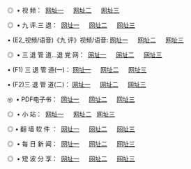 
<p>◎   • 视 频： 
<a href="http://tp.taiwans.tw/tv/" target="_blank">网址一</a> 　 
<a href="http://tp.taiwans.tw/9018.html" target="_blank">网址二</a> 　 
<a href="http://tp.taiwans.tw/9449.html" target="_blank">网址三</a></p>
<p>◎   • 九 评.三 退：  
<a href="http://tp.taiwans.tw/tt/" target="_blank">网址一</a> 　 
<a href="http://tp.taiwans.tw/v2/" target="_blank">网址二</a> 　 
<a href="http://tp.taiwans.tw/t/" target="_blank">网址三</a> 　</p>
<p>  • (E2_视频/语音)《九 评》视频/语音: 
<a href="http://tp.taiwans.tw/7738.html" target="_blank">网址一</a> 　 
<a href="http://tp.taiwans.tw/7614.html" target="_blank">网址二</a> 　 
<a href="http://tp.taiwans.tw/7633.html" target="_blank">网址三</a></p>
<p>◎   • 三 退 管 道...退 党 网：  
<a href="http://tp.taiwans.tw/go/8/" target="_blank">网址一</a> 　 
<a href="http://tp.taiwans.tw/go/8/" target="_blank">网址二</a> 　 
<a href="http://tp.taiwans.tw/go/8/" target="_blank">网址三</a></p>
<p>  • (F1) 三 退 管 道(一)： 
<a href="http://tp.taiwans.tw/dd/" target="_blank">网址一</a> 　 
<a href="http://tp.taiwans.tw/dd/" target="_blank">网址二</a> 　 
<a href="http://tp.taiwans.tw/dd/" target="_blank">网址三</a></p>
<p>  • (F2)三 退 管 道(二)： 
<a href="http://tp.taiwans.tw/d/" target="_blank">网址一</a> 　 
<a href="http://tp.taiwans.tw/d/" target="_blank">网址二</a> 　 
<a href="http://tp.taiwans.tw/d/" target="_blank">网址三</a></p>
<p>◎   • PDF电子书：  
<a href="http://tp.taiwans.tw/p/" target="_blank">网址一</a> 　 
<a href="http://tp.taiwans.tw/p/" target="_blank">网址二</a> 　 
<a href="http://tp.taiwans.tw/p/" target="_blank">网址三</a></p>
<p>◎ </span>  •  小 站：  
<a href="http://tp.taiwans.tw/" target="_blank">网址一</a> 　 
<a href="http://tp.taiwans.tw/" target="_blank">网址二</a>   
<a href="http://tp.taiwans.tw/" target="_blank">网址三</a></p>
<p>◎  • 翻 墙 软 件 ：  
<a href="http://tp.taiwans.tw/ff/" target="_blank">网址一</a> 　 
<a href="http://tp.taiwans.tw/ff/" target="_blank">网址二</a> 　 
<a href="http://tp.taiwans.tw/ff/" target="_blank">网址三</a></p>
<p>◎ </span>  • 每 日 新 闻：  
<a href="http://tp.taiwans.tw/day/" target="_blank">网址一</a> 　 
<a href="http://tp.taiwans.tw/day/" target="_blank">网址二</a> 　 
<a href="http://tp.taiwans.tw/day/" target="_blank">网址三</a></p>
<p>◎ </span>  • 短 波 分 享：  
<a href="http://tp.taiwans.tw/h/" target="_blank">网址一</a> 　 
<a href="http://tp.taiwans.tw/h/" target="_blank">网址二</a> 　 
<a href="http://tp.taiwans.tw/h/" target="_blank">网址三</a></p>
